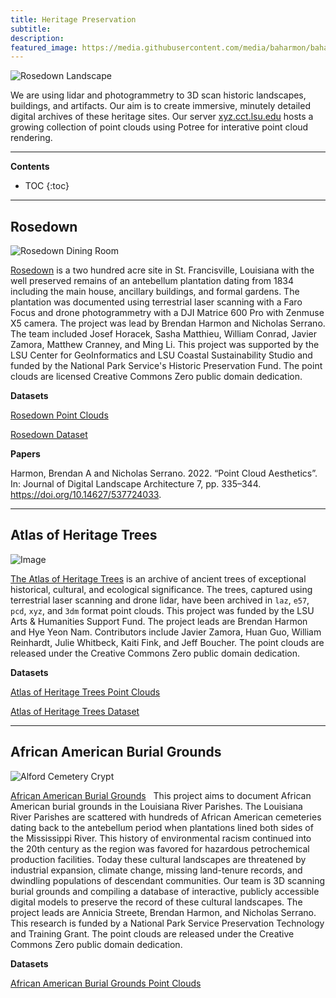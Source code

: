 ```yaml
---
title: Heritage Preservation
subtitle:
description:
featured_image: https://media.githubusercontent.com/media/baharmon/baharmon.github.io/master/images/heritage-preservation/rosedown-landscape.jpg
---
```


![Rosedown Landscape](https://media.githubusercontent.com/media/baharmon/baharmon.github.io/master/images/heritage-preservation/rosedown-landscape.jpg)

We are using lidar and photogrammetry to 3D scan 
historic landscapes, buildings, and artifacts.
Our aim is to create 
immersive, minutely detailed digital archives
of these heritage sites.
Our server 
<i class="ms ms-cloud"></i>
[xyz.cct.lsu.edu](https://xyz.cct.lsu.edu/)
hosts a growing collection of point clouds
using Potree
for interative point cloud rendering.

---

**Contents**
* TOC
{:toc}

---

## Rosedown

![Rosedown Dining Room](https://media.githubusercontent.com/media/baharmon/baharmon.github.io/master/images/heritage-preservation/rosedown-dining-room.jpg)

[Rosedown](https://xyz.cct.lsu.edu/rosedown/)
is a two hundred acre site in St. Francisville, Louisiana
with the well preserved remains of an antebellum plantation dating from 1834
including the main house, ancillary buildings, and formal gardens.
The plantation was documented
using terrestrial laser scanning with a Faro Focus
and drone photogrammetry with a DJI Matrice 600 Pro with Zenmuse X5 camera.
The project was lead by
Brendan Harmon and
Nicholas Serrano.
The team included Josef Horacek, Sasha Matthieu, William Conrad,
Javier Zamora, Matthew Cranney, and Ming Li.
This project was supported by the
LSU Center for GeoInformatics and
LSU Coastal Sustainability Studio
and funded by the National Park Service's Historic Preservation Fund.
The point clouds are licensed 
<i class="fab fa-creative-commons"></i>
Creative Commons Zero
public domain dedication.

**Datasets**

<i class="ms ms-cloud"></i> [Rosedown Point Clouds](https://xyz.cct.lsu.edu/rosedown/)

<i class="ai ai-doi"></i> [Rosedown Dataset]()

**Papers**

Harmon, Brendan A and Nicholas Serrano. 2022. “Point Cloud Aesthetics”. In: Journal of Digital Landscape Architecture 7, pp. 335–344.
[<i class="ai ai-doi"></i>](https://doi.org/10.14627/537724033)https://doi.org/10.14627/537724033.

---

## Atlas of Heritage Trees

![Image](https://media.githubusercontent.com/media/baharmon/baharmon.github.io/master/images/heritage-preservation/big-cypress.jpg)

[The Atlas of Heritage Trees](https://xyz.cct.lsu.edu/atlas-of-heritage-trees/)
is an archive of ancient trees
of exceptional historical, cultural, and ecological significance.
The trees, captured using terrestrial laser scanning and drone lidar,
have been archived in
``laz``, ``e57``, ``pcd``, ``xyz``, and ``3dm`` format point clouds.
This project was funded by the LSU Arts & Humanities Support Fund.
The project leads are Brendan Harmon
and Hye Yeon Nam.
Contributors include 
Javier Zamora, 
Huan Guo, 
William Reinhardt, 
Julie Whitbeck, 
Kaiti Fink, 
and Jeff Boucher.
The point clouds are released under the
<i class="fab fa-creative-commons"></i>
Creative Commons Zero
public domain dedication.

**Datasets**

<i class="ms ms-cloud"></i> [Atlas of Heritage Trees Point Clouds](https://xyz.cct.lsu.edu/atlas-of-heritage-trees/)

<i class="ai ai-doi"></i> [Atlas of Heritage Trees Dataset](https://zenodo.org/doi/10.5281/zenodo.8353292)

---

## African American Burial Grounds

![Alford Cemetery Crypt](https://media.githubusercontent.com/media/baharmon/baharmon.github.io/master/images/heritage-preservation/alford-1.jpg)

[African American Burial Grounds](https://xyz.cct.lsu.edu/african-american-burial-grounds/)
&nbsp;
This project aims to document 
African American burial grounds 
in the Louisiana River Parishes. 
The Louisiana River Parishes
are scattered with hundreds of 
African American cemeteries
dating back to the antebellum period
when plantations lined both sides of the Mississippi River.
This history of environmental racism
continued into the 20th century
as the region was favored for
hazardous petrochemical production facilities. 
Today these cultural landscapes are threatened by 
industrial expansion, climate change, missing land-tenure records, 
and dwindling populations of descendant communities.
Our team is 3D scanning burial grounds
and compiling a database of 
interactive, publicly accessible digital models
to preserve the record of these cultural landscapes.
The project leads are Annicia Streete, 
Brendan Harmon, and Nicholas Serrano.
This research is funded by a National Park Service
Preservation Technology and Training Grant.
The point clouds are released under the
<i class="fab fa-creative-commons"></i>
Creative Commons Zero
public domain dedication.

**Datasets**

<i class="ms ms-cloud"></i> [African American Burial Grounds Point Clouds](https://xyz.cct.lsu.edu/african-american-burial-grounds/)


<!-- ## Venice -->

















